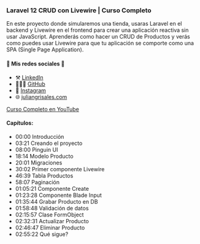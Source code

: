 ### Laravel 12 CRUD con Livewire | Curso Completo

En este proyecto donde simularemos una tienda, usaras Laravel en el backend y Livewire en el frontend para crear una aplicación reactiva sin usar JavaScript.
Aprenderás como hacer un CRUD de Productos y verás como puedes usar Livewire para que tu aplicación se comporte como una SPA (Single Page Application).

#### 🛜 Mis redes sociales 🛜

- ⚒️ [LinkedIn](https://www.linkedin.com/in/jgrisalescode/)
- 👨🏻‍💻 [GitHub](https://github.com/jgrisalescode)
- 📸 [Instagram](https://www.instagram.com/jgrisalescode/)
- 🌐 [juliangrisales.com](https://juliangrisales.com/)

[Curso Completo en YouTube](https://youtu.be/PdPPWHSksaQ)

#### Capítulos: 

- 00:00 Introducción
- 03:21 Creando el proyecto
- 08:00 Pinguin UI
- 18:14 Modelo Producto
- 20:01 Migraciones
- 30:02 Primer componente Livewire
- 46:39 Tabla Productos
- 58:07 Paginación
- 01:05:21 Componente Create
- 01:23:28 Componente Blade Input
- 01:35:44 Grabar Producto en DB
- 01:58:48 Validación de datos
- 02:15:57 Clase FormObject
- 02:32:31 Actualizar Producto
- 02:46:47 Eliminar Producto
- 02:55:22 Qué sigue?